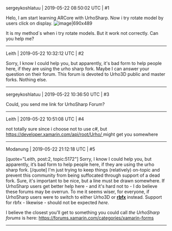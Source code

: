 sergeykoshlatuu | 2019-05-22 08:50:02 UTC | #1

Helo, I am start learning ARCore with UrhoSharp. 
Now i try rotate model by users click on display.
![image|690x489](upload://tcKex1M5c4pCyVCJI4O1c5IUwyK.png)  

It is my method`s when i try rotate models. But it work not correctly. Can you help me?

-------------------------

Leith | 2019-05-22 10:32:12 UTC | #2

Sorry, I know I could help you, but apparently, it's bad form to help people here, if they are using the urho sharp fork. Maybe I can answer your question on their forum.
This forum is devoted to Urho3D public and master forks. Nothing else.

-------------------------

sergeykoshlatuu | 2019-05-22 10:36:50 UTC | #3

Could,  you send me link for UrhoSharp Forum?

-------------------------

Leith | 2019-05-22 10:51:08 UTC | #4

not totally sure since i choose not to use c#, but [
https://developer.xamarin.com/api/root/Urho/
](https://developer.xamarin.com/api/root/Urho/) might get you somewhere

-------------------------

Modanung | 2019-05-22 21:12:18 UTC | #5

[quote="Leith, post:2, topic:5172"]
Sorry, I know I could help you, but apparently, it’s bad form to help people here, if they are using the urho sharp fork.
[/quote]
I'm just trying to keep things (relatively) on-topic and prevent this community from being suffocated through support of a dead fork. Sure, it's important to be nice, but a line must be drawn somewhere. If UrhoSharp users get better help here - and it's hard not to - I do believe these forums may be overrun. To me it seems wiser, for everyone, if UrhoSharp users were to switch to either Urho3D or [**rbfx**](https://github.com/rokups/rbfx/) instead. Support for rbfx - likewise - should not be expected *here*.

I believe the closest you'll get to something you could call _the UrhoSharp forums_ is here:
https://forums.xamarin.com/categories/xamarin-forms

-------------------------

